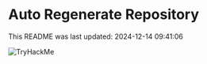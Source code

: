 # Auto Regenerate Repository

This README was last updated: 2024-12-14 09:41:06

 ![TryHackMe](https://tryhackme.com/badge/533634)